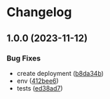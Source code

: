 # Changelog

## 1.0.0 (2023-11-12)


### Bug Fixes

* create deployment ([b8da34b](https://github.com/mpaupulaire4/sleuth/commit/b8da34bed47f6a8091fc7d0eaea2ef48e5a957e0))
* env ([412bee6](https://github.com/mpaupulaire4/sleuth/commit/412bee6ae6de8a67cc8658bf5c607dfb30aac2ca))
* tests ([ed38ad7](https://github.com/mpaupulaire4/sleuth/commit/ed38ad78cd044bb570e0ad14a2fe8cb011d837d2))
